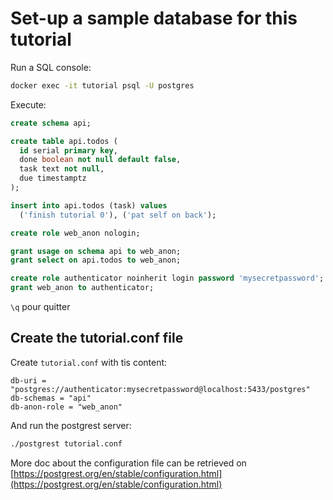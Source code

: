 # Set-up a sample database for this tutorial

Run a SQL console:

```bash
docker exec -it tutorial psql -U postgres
```

Execute:

```sql
create schema api;

create table api.todos (
  id serial primary key,
  done boolean not null default false,
  task text not null,
  due timestamptz
);

insert into api.todos (task) values
  ('finish tutorial 0'), ('pat self on back');

create role web_anon nologin;

grant usage on schema api to web_anon;
grant select on api.todos to web_anon;

create role authenticator noinherit login password 'mysecretpassword';
grant web_anon to authenticator;
```

`\q` pour quitter

## Create the tutorial.conf file

Create `tutorial.conf` with tis content:

```text
db-uri = "postgres://authenticator:mysecretpassword@localhost:5433/postgres"
db-schemas = "api"
db-anon-role = "web_anon"
```

And run the postgrest server:

```bash
./postgrest tutorial.conf
```

More doc about the configuration file can be retrieved on [https://postgrest.org/en/stable/configuration.html](https://postgrest.org/en/stable/configuration.html)
